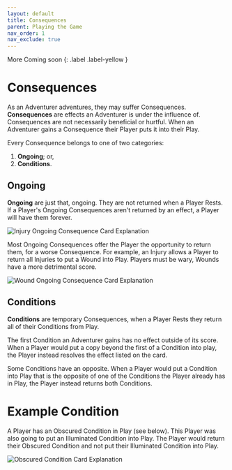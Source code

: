 ```yaml
---
layout: default
title: Consequences
parent: Playing the Game
nav_order: 1
nav_exclude: true
---
```


<div markdown="1">
More Coming soon
{: .label .label-yellow }
</div>

# Consequences

As an Adventurer adventures, they may suffer Consequences. **Consequences** are effects an Adventurer is under the influence of. Consequences are not necessarily beneficial or hurtful. When an Adventurer gains a Consequence their Player puts it into their Play. 

Every Consequence belongs to one of two categories:  
1. **Ongoing**; or,
2. **Conditions**.

## Ongoing

**Ongoing** are just that, ongoing. They are not returned when a Player Rests. If a Player's Ongoing Consequences aren't returned by an effect, a Player will have them forever.

<img src="https://plerpsandplerps.github.io/Sprouting-Tales/artwork/InjuryExp.png" alt="Injury Ongoing Consequence Card Explanation">

Most Ongoing Consequences offer the Player the opportunity to return them, for a worse Consequence. For example, an Injury allows a Player to return all Injuries to put a Wound into Play. Players must be wary,  Wounds have a more detrimental score. 

<img src="https://plerpsandplerps.github.io/Sprouting-Tales/artwork/WoundEx.png" alt="Wound Ongoing Consequence Card Explanation">

## Conditions

**Conditions** are temporary Consequences, when a Player Rests they return all of their Conditions from Play. 

The first Condition an Adventurer gains has no effect outside of its score. When a Player would put a copy beyond the first of a Condition into play, the Player instead resolves the effect listed on the card.

Some Conditions have an opposite. When a Player would put a Condition into Play that is the opposite of one of the Conditions the Player already has in Play, the Player instead returns both Conditions.  

# Example Condition 

A Player has an Obscured Condition in Play (see below). This Player was also going to put an Illuminated Condition into Play. The Player would return their Obscured Condition and not put their Illuminated Condition into Play. 

<img src="https://plerpsandplerps.github.io/Sprouting-Tales/artwork/ConditionsExp.png" alt="Obscured Condition Card Explanation">

<!--

## Consequence Gallery

-->
